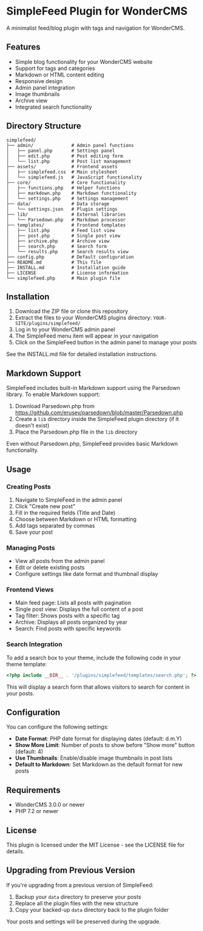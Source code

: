 # SimpleFeed Plugin for WonderCMS

A minimalist feed/blog plugin with tags and navigation for WonderCMS.

## Features

- Simple blog functionality for your WonderCMS website
- Support for tags and categories
- Markdown or HTML content editing
- Responsive design
- Admin panel integration
- Image thumbnails
- Archive view
- Integrated search functionality

## Directory Structure

```
simplefeed/
├── admin/              # Admin panel functions
│   ├── panel.php       # Settings panel
│   ├── edit.php        # Post editing form
│   └── list.php        # Post list management
├── assets/             # Frontend assets
│   ├── simplefeed.css  # Main stylesheet
│   └── simplefeed.js   # JavaScript functionality
├── core/               # Core functionality
│   ├── functions.php   # Helper functions
│   ├── markdown.php    # Markdown functionality
│   └── settings.php    # Settings management
├── data/               # Data storage
│   └── settings.json   # Plugin settings
├── lib/                # External libraries
│   └── Parsedown.php   # Markdown processor
├── templates/          # Frontend templates
│   ├── list.php        # Feed list view
│   ├── post.php        # Single post view
│   ├── archive.php     # Archive view
│   ├── search.php      # Search form
│   └── results.php     # Search results view
├── config.php          # Default configuration 
├── README.md           # This file
├── INSTALL.md          # Installation guide
├── LICENSE             # License information
└── simplefeed.php      # Main plugin file
```

## Installation

1. Download the ZIP file or clone this repository
2. Extract the files to your WonderCMS plugins directory: `YOUR-SITE/plugins/simplefeed/`
3. Log in to your WonderCMS admin panel
4. The SimpleFeed menu item will appear in your navigation
5. Click on the SimpleFeed button in the admin panel to manage your posts

See the INSTALL.md file for detailed installation instructions.

## Markdown Support

SimpleFeed includes built-in Markdown support using the Parsedown library. To enable Markdown support:

1. Download Parsedown.php from https://github.com/erusev/parsedown/blob/master/Parsedown.php
2. Create a `lib` directory inside the SimpleFeed plugin directory (if it doesn't exist)
3. Place the Parsedown.php file in the `lib` directory

Even without Parsedown.php, SimpleFeed provides basic Markdown functionality.

## Usage

### Creating Posts

1. Navigate to SimpleFeed in the admin panel
2. Click "Create new post"
3. Fill in the required fields (Title and Date)
4. Choose between Markdown or HTML formatting
5. Add tags separated by commas
6. Save your post

### Managing Posts

- View all posts from the admin panel
- Edit or delete existing posts
- Configure settings like date format and thumbnail display

### Frontend Views

- Main feed page: Lists all posts with pagination
- Single post view: Displays the full content of a post
- Tag filter: Shows posts with a specific tag
- Archive: Displays all posts organized by year
- Search: Find posts with specific keywords

### Search Integration

To add a search box to your theme, include the following code in your theme template:

```php
<?php include __DIR__ . '/plugins/simplefeed/templates/search.php'; ?>
```

This will display a search form that allows visitors to search for content in your posts.

## Configuration

You can configure the following settings:

- **Date Format**: PHP date format for displaying dates (default: d.m.Y)
- **Show More Limit**: Number of posts to show before "Show more" button (default: 4)
- **Use Thumbnails**: Enable/disable image thumbnails in post lists
- **Default to Markdown**: Set Markdown as the default format for new posts

## Requirements

- WonderCMS 3.0.0 or newer
- PHP 7.2 or newer

## License

This plugin is licensed under the MIT License - see the LICENSE file for details.

## Upgrading from Previous Version

If you're upgrading from a previous version of SimpleFeed:

1. Backup your `data` directory to preserve your posts
2. Replace all the plugin files with the new structure
3. Copy your backed-up `data` directory back to the plugin folder

Your posts and settings will be preserved during the upgrade.
